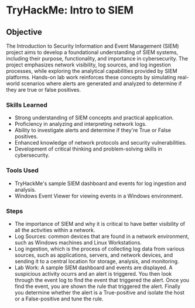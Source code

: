 # TryHackMe: Intro to SIEM

## Objective
The Introduction to Security Information and Event Management (SIEM) project aims to develop a foundational understanding of SIEM systems, including their purpose, functionality, and importance in cybersecurity. The project emphasizes network visibility, log sources, and log ingestion processes, while exploring the analytical capabilities provided by SIEM platforms. Hands-on lab work reinforces these concepts by simulating real-world scenarios where alerts are generated and analyzed to determine if they are true or false positives.

### Skills Learned
- Strong understanding of SIEM concepts and practical application.
- Proficiency in analyzing and interpreting network logs.
- Ability to investigate alerts and determine if they're True or False positives.
- Enhanced knowledge of network protocols and security vulnerabilities.
- Development of critical thinking and problem-solving skills in cybersecurity.

### Tools Used
- TryHackMe's sample SIEM dashboard and events for log ingestion and analysis.
- Windows Event Viewer for viewing events in a Windows environment.


### Steps
- The importance of SIEM and why it is critical to have better visibility of all the activities within a network.
- Log Sources: common devices that are found in a network environment, such as Windows machines and Linux Workstations.
- Log ingestion, which is the process of collecting log data from various sources, such as applications, servers, and network devices, and sending it to a central location for storage, analysis, and monitoring.
- Lab Work: A sample SIEM dashboard and events are displayed. A suspicious activity ocurrs and an alert is triggered. You then look through the event log to find the event that triggered the alert. Once you find the event, you are shown the rule that triggered the alert. Finally you determine whether the alert is a True-positive and isolate the host or a False-positive and tune the rule.
